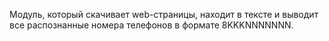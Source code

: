  Модуль, который скачивает web-страницы, находит в тексте и выводит все распознанные номера телефонов в формате 8KKKNNNNNNN.
